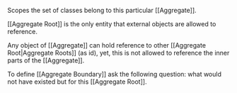 Scopes the set of classes belong to this particular [[Aggregate]].

[[Aggregate Root]] is the only entity that external objects are allowed to reference.

Any object of [[Aggregate]] can hold reference to other [[Aggregate Root|Aggregate Roots]] (as id), yet, this is not allowed to reference the inner parts of the [[Aggregate]].

To define [[Aggregate Boundary]] ask the following question: what would not have existed but for this [[Aggregate Root]].
